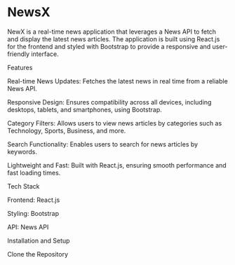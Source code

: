 <h1>NewsX</h1>

NewX is a real-time news application that leverages a News API to fetch and display the latest news articles. The application is built using React.js for the frontend and styled with Bootstrap to provide a responsive and user-friendly interface.

Features

Real-time News Updates: Fetches the latest news in real time from a reliable News API.

Responsive Design: Ensures compatibility across all devices, including desktops, tablets, and smartphones, using Bootstrap.

Category Filters: Allows users to view news articles by categories such as Technology, Sports, Business, and more.

Search Functionality: Enables users to search for news articles by keywords.

Lightweight and Fast: Built with React.js, ensuring smooth performance and fast loading times.

Tech Stack

Frontend: React.js

Styling: Bootstrap

API: News API

Installation and Setup

Clone the Repository
